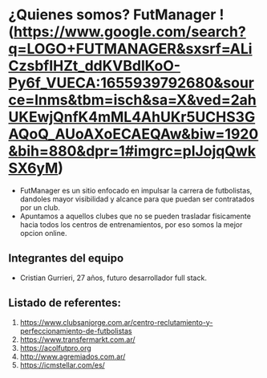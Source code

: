 # ¿Quienes somos? FutManager !(https://www.google.com/search?q=LOGO+FUTMANAGER&sxsrf=ALiCzsbfIHZt_ddKVBdlKoO-Py6f_VUECA:1655939792680&source=lnms&tbm=isch&sa=X&ved=2ahUKEwjQnfK4mML4AhUKr5UCHS3GAQoQ_AUoAXoECAEQAw&biw=1920&bih=880&dpr=1#imgrc=plJojqQwkSX6yM)
- FutManager es un sitio enfocado en impulsar la carrera de futbolistas, dandoles mayor visibilidad y alcance para que puedan ser contratados por un club.
- Apuntamos a aquellos clubes que no se pueden trasladar fisicamente hacia todos los centros de entrenamientos, por eso somos la mejor opcion online.

## Integrantes del equipo
- Cristian Gurrieri, 27 años, futuro desarrollador full stack.


## Listado de referentes:
1. <https://www.clubsanjorge.com.ar/centro-reclutamiento-y-perfeccionamiento-de-futbolistas>
2. <https://www.transfermarkt.com.ar/>
3. <https://acolfutpro.org>
4. <http://www.agremiados.com.ar/>
5. <https://icmstellar.com/es/>
